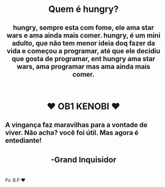 <div align="center"> <h1> <strong>Quem é hungry?</strong> </h1> </div>
<h2 align="center">hungry, sempre esta com fome, ele ama star wars e ama ainda mais comer. hungry, é um mini adulto, que não tem menor ideia doq fazer da vida e começou a programar, até que ele decidiu que gosta de programar, ent hungry ama star wars, ama programar mas ama ainda mais comer.</h3><br>
<div align="center"><h1><span color="red">❤</span><strong> OB1 KENOBI </strong><span color="red">❤</span> </h1> </div>
<div><h2>A vingança faz maravilhas para a vontade de viver. Não acha? você foi útil. Mas agora é entediante!<snap><h3 align="center">-Grand Inquisidor</h3></snap></h2></div><br>
Ps: B.P  <span color="red" eight="10px" widht="10px">❤</span>
